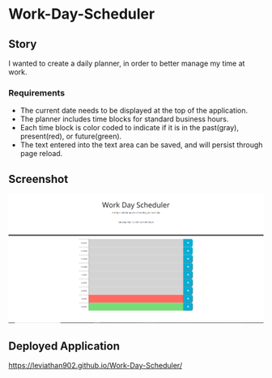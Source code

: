 # Work-Day-Scheduler

## Story <br>
I wanted to create a daily planner, in order to better manage my time at work.

### Requirements ###
* The current date needs to be displayed at the top of the application.
* The planner includes time blocks for standard business hours.
* Each time block is color coded to indicate if it is in the past(gray), present(red), or future(green).
* The text entered into the text area can be saved, and will persist through page reload.

## Screenshot ##
![Screenshot 1](https://github.com/leviathan902/Work-Day-Scheduler/blob/main/assets/Screenshot.PNG?raw=true)

## Deployed Application ##
https://leviathan902.github.io/Work-Day-Scheduler/
